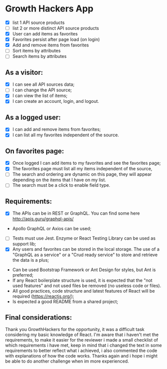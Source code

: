 # Growth Hackers App

- [x] list 1 API source products
- [ ] list 2 or more distinct API source products
- [x] User can add items as favorites
- [x] Favorites persist after page load (on login)
- [x] Add and remove items from favorites
- [ ] Sort items by attributes
- [ ] Search items by attributes

## As a visitor:

- [x] I can see all API sources data; 
- [ ] I can change the API source; 
- [x] I can view the list of items; 
- [x] I can create an account, login, and logout. 

## As a logged user: 
- [x] I can add and remove items from favorites; 
- [x] I can list all my favorites independent of the source.

## On favorites page: 
- [x] Once logged I can add items to my favorites and see the favorites page; 
- [x] The favorites page must list all my items independent of the source, 
- [ ] The search and ordering are dynamic on this page, they will appear depending on the items that I have on my list. 
- [ ] The search must be a click to enable field type. 
    
## Requirements: 
- [x] The APIs can be in REST or GraphQL. You can find some here http://apis.guru/graphql-apis/ 
- Apollo GraphQL or Axios can be used; 
- [ ] Tests must use Jest. Enzyme or React Testing Library can be used as support lib; 
- [x] Any users and favorites can be stored in the local storage. The use of a "GraphQL as a service" or a "Crud ready service" to store and retrieve the data is a plus; 
- Can be used Bootstrap Framework or Ant Design for styles, but Ant is preferred; 
- If any React boilerplate structure is used, it is expected that the "not used features" and not used files be removed (no useless code or files). 
- All good practices, code structure and latest features of React will be required (https://reactjs.org/); 
- Is expected a good README from a shared project; 

## Final considerations:

Thank you GrowthHackers for the opportunity, it was a difficult task considering my basic knowledge of React.
I'm aware that i haven't met the requirements, to make it easier for the reviewer i made a small checklist of which requirements i have met, keep in mind that i changed the text in some requirements to better reflect what i achieved, i also commented the code with explanations of how the code works.
Thanks again and i hope i might be able to do another challenge when im more experienced. 